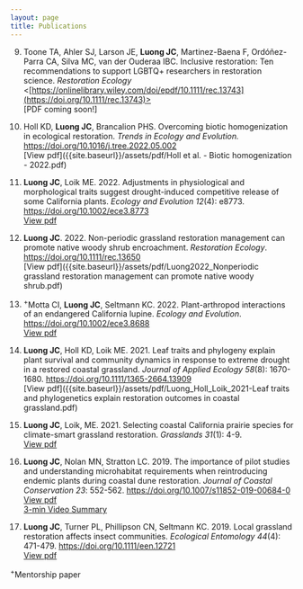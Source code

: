 ```yaml
---
layout: page
title: Publications
---
```

9) Toone TA, Ahler SJ, Larson JE, **Luong JC**, Martinez-Baena F, Ordóñez-Parra CA, Silva MC, van der Ouderaa IBC. Inclusive restoration: Ten recommendations to support LGBTQ+ researchers in restoration science. *Restoration Ecology*  
<[https://onlinelibrary.wiley.com/doi/epdf/10.1111/rec.13743](https://doi.org/10.1111/rec.13743)>  
[PDF coming soon!]  

8) Holl KD, **Luong JC**, Brancalion PHS. Overcoming biotic homogenization in ecological restoration. *Trends in Ecology and Evolution.*    
<https://doi.org/10.1016/j.tree.2022.05.002>  
[View pdf]({{site.baseurl}}/assets/pdf/Holl et al. - Biotic homogenization - 2022.pdf)  

7) **Luong JC**, Loik ME. 2022. Adjustments in physiological and morphological traits suggest drought-induced competitive
release of some California plants. *Ecology and Evolution 12*(4): e8773.     
<https://doi.org/10.1002/ece3.8773>  
[View pdf]({{site.baseurl}}/assets/pdf/LuongLoik2022EcologyEvolution.pdf)  

6) **Luong JC**. 2022. Non-periodic grassland restoration management can promote native woody shrub encroachment. *Restoration Ecology*.   
<https://doi.org/10.1111/rec.13650>  
[View pdf]({{site.baseurl}}/assets/pdf/Luong2022_Nonperiodic grassland restoration management can promote native woody shrub.pdf)  

5) <sup>+</sup>Motta CI, **Luong JC**, Seltmann KC. 2022. Plant-arthropod interactions of an endangered California lupine. *Ecology and Evolution*.  
<https://doi.org/10.1002/ece3.8688>  
[View pdf]({{site.baseurl}}/assets/pdf/MottaLuongSeltmann2021PlantArthropod.pdf)  

4) **Luong JC**, Holl KD, Loik ME. 2021. Leaf traits and phylogeny explain plant survival and community dynamics in response
to extreme drought in a restored coastal grassland. *Journal of Applied Ecology 58*(8): 1670-1680. 
<https://doi.org/10.1111/1365-2664.13909>  
[View pdf]({{site.baseurl}}/assets/pdf/Luong_Holl_Loik_2021-Leaf traits and phylogenetics explain restoration outcomes in coastal grassland.pdf)

3) **Luong JC**, Loik, ME. 2021. Selecting coastal California prairie species for climate-smart grassland restoration. *Grasslands 31*(1): 4-9.  
[View pdf]({{site.baseurl}}/assets/pdf/Luong&Loik2021Grasslands.pdf) 

2)  **Luong JC**, Nolan MN, Stratton LC. 2019. The importance of pilot studies and understanding microhabitat requirements
when reintroducing endemic plants during coastal dune restoration. *Journal of Coastal Conservation 23*: 552-562. 
<https://doi.org/10.1007/s11852-019-00684-0>  
[View pdf]({{site.baseurl}}/assets/pdf/Luong2019_Article_TheImportanceOfPilotStudiesAnd.pdf)  
[3-min Video Summary](https://youtu.be/FWMfSFg0its)

1) **Luong JC**, Turner PL, Phillipson CN, Seltmann KC. 2019. Local grassland restoration affects insect communities. *Ecological Entomology 44*(4): 471-479. <https://doi.org/10.1111/een.12721>  
[View pdf]({{site.baseurl}}/assets/pdf/Luong_et_al-2019-Ecological_Entomology.pdf)

<sup>+</sup>Mentorship paper
